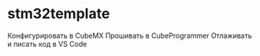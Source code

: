 # stm32template
Конфигурировать в CubeMX 
Прошивать в CubeProgrammer
Отлаживать и писать код в VS Code
